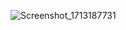 ![Screenshot_1713187731](https://github.com/dalcns1405/music-app/assets/55889225/dee9f9de-8fa8-4af4-b48d-d4f4610831ce)
